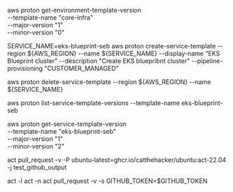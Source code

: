 aws proton get-environment-template-version \
 --template-name "core-infra" \
 --major-version "1" \
 --minor-version "0"

SERVICE_NAME=eks-blueprint-seb 
aws proton create-service-template   --region ${AWS_REGION}   --name ${SERVICE_NAME}   --display-name "EKS Blueprint cluster"   --description "Create EKS bluepribnt cluster"  --pipeline-provisioning "CUSTOMER_MANAGED"

aws proton delete-service-template   --region ${AWS_REGION}   --name ${SERVICE_NAME}

aws proton list-service-template-versions --template-name eks-blueprint-seb   

aws proton get-service-template-version \
 --template-name "eks-blueprint-seb" \
 --major-version "1" \
 --minor-version "2"



act pull_request -v -P ubuntu-latest=ghcr.io/catthehacker/ubuntu:act-22.04 -j test_github_output

act -l
act -n
act pull_request -v -s GITHUB_TOKEN=$GITHUB_TOKEN